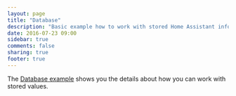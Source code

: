 ```yaml
---
layout: page
title: "Database"
description: "Basic example how to work with stored Home Assistant information in a Jupyter notebook."
date: 2016-07-23 09:00
sidebar: true
comments: false
sharing: true
footer: true
---
```


The [Database example](http://nbviewer.jupyter.org/github/home-assistant/home-assistant-notebooks/blob/master/database-examples.ipynb) shows you the details about how you can work with stored values.
